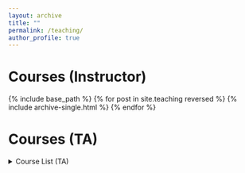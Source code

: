 ```yaml
---
layout: archive
title: ""
permalink: /teaching/
author_profile: true
---
```


Courses (Instructor)
======
  {% include base_path %}
{% for post in site.teaching reversed %}
  {% include archive-single.html %}
{% endfor %}



Courses (TA)
======
<details>
<summary>Course List (TA)</summary>
Intro to Economics (Micro and Macro) x3, Labor Economics, Entrepreunership, Advanced Mircoeconomics, & Intro Econometrics
 
<!--- Consider just doing a list - Intro to Economics (Micro and Macro), Labor Economics, Entrepreunership, Advanced Mircoeconomics, Intro Econometrics>
